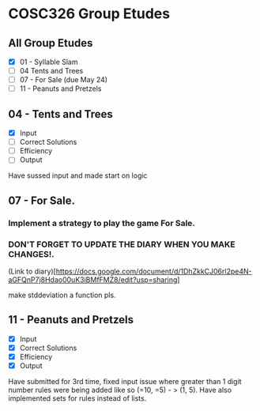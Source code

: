 # COSC326 Group Etudes

## All Group Etudes

- [x] 01 - Syllable Slam
- [ ] 04 Tents and Trees
- [ ] 07 - For Sale (due May 24)
- [ ] 11 - Peanuts and Pretzels  

## 04 - Tents and Trees
- [x] Input
- [ ] Correct Solutions
- [ ] Efficiency
- [ ] Output

Have sussed input and made start on logic  

## 07 - For Sale.

### Implement a strategy to play the game For Sale.

### DON'T FORGET TO UPDATE THE DIARY WHEN YOU MAKE CHANGES!.
(Link to diary)[https://docs.google.com/document/d/1DhZkkCJ06rl2pe4N-aGFQnP7j8Hdao00uK3iBMfFMZ8/edit?usp=sharing]


make stddeviation a function pls.

## 11 - Peanuts and Pretzels
- [x] Input
- [x] Correct Solutions
- [x] Efficiency
- [x] Output

Have submitted for 3rd time, fixed input issue where greater than 1 digit number rules were being added like so (=10, =5) - > (1, 5). Have also implemented sets for rules instead of lists.
